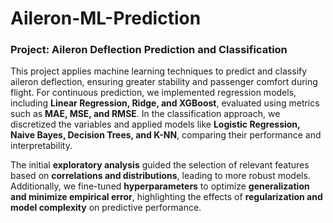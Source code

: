 # Aileron-ML-Prediction
### Project: Aileron Deflection Prediction and Classification  

This project applies machine learning techniques to predict and classify aileron deflection, ensuring greater stability and passenger comfort during flight. For continuous prediction, we implemented regression models, including **Linear Regression, Ridge, and XGBoost**, evaluated using metrics such as **MAE, MSE, and RMSE**. In the classification approach, we discretized the variables and applied models like **Logistic Regression, Naive Bayes, Decision Trees, and K-NN**, comparing their performance and interpretability.  

The initial **exploratory analysis** guided the selection of relevant features based on **correlations and distributions**, leading to more robust models. Additionally, we fine-tuned **hyperparameters** to optimize **generalization and minimize empirical error**, highlighting the effects of **regularization and model complexity** on predictive performance.  
